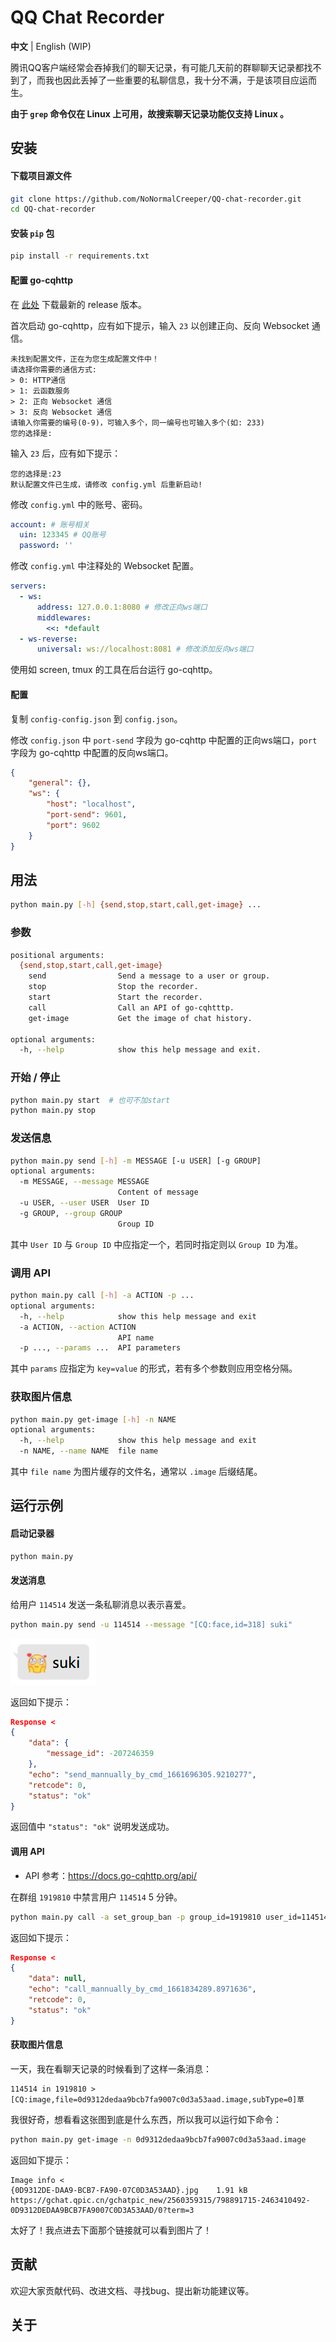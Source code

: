 # QQ Chat Recorder

**中文** | English (WIP)

腾讯QQ客户端经常会吞掉我们的聊天记录，有可能几天前的群聊聊天记录都找不到了，而我也因此丢掉了一些重要的私聊信息，我十分不满，于是该项目应运而生。

**由于 `grep` 命令仅在 Linux 上可用，故搜索聊天记录功能仅支持 Linux 。**

## 安装

#### 下载项目源文件

```bash
git clone https://github.com/NoNormalCreeper/QQ-chat-recorder.git
cd QQ-chat-recorder
```

#### 安装 `pip` 包

```bash
pip install -r requirements.txt
```

#### 配置 go-cqhttp

在 [此处](https://github.com/Mrs4s/go-cqhttp/releases/) 下载最新的 release 版本。

首次启动 go-cqhttp，应有如下提示，输入 `23` 以创建正向、反向 Websocket 通信。

```plaintext
未找到配置文件，正在为您生成配置文件中！
请选择你需要的通信方式:
> 0: HTTP通信
> 1: 云函数服务
> 2: 正向 Websocket 通信
> 3: 反向 Websocket 通信
请输入你需要的编号(0-9)，可输入多个，同一编号也可输入多个(如: 233)
您的选择是:
```

输入 `23` 后，应有如下提示：

```plaintext
您的选择是:23
默认配置文件已生成，请修改 config.yml 后重新启动!
```

修改 `config.yml` 中的账号、密码。

```yml
account: # 账号相关
  uin: 123345 # QQ账号
  password: ''
```

修改 `config.yml` 中注释处的 Websocket 配置。

```yml
servers:
  - ws:
      address: 127.0.0.1:8080 # 修改正向ws端口
      middlewares:
        <<: *default
  - ws-reverse:
      universal: ws://localhost:8081 # 修改添加反向ws端口
```

使用如 screen, tmux 的工具在后台运行 go-cqhttp。

#### 配置

复制 `config-config.json` 到 `config.json`。

修改 `config.json` 中 `port-send` 字段为 go-cqhttp 中配置的正向ws端口，`port` 字段为 go-cqhttp 中配置的反向ws端口。

```json
{
    "general": {},
    "ws": {
        "host": "localhost",
        "port-send": 9601,
        "port": 9602
    }
}
```

## 用法

```bash
python main.py [-h] {send,stop,start,call,get-image} ...
```

### 参数

```bash
positional arguments:
  {send,stop,start,call,get-image}
    send                Send a message to a user or group.
    stop                Stop the recorder.
    start               Start the recorder.
    call                Call an API of go-cqhtttp.
    get-image           Get the image of chat history.

optional arguments:
  -h, --help            show this help message and exit.
```

### 开始 / 停止

```bash
python main.py start  # 也可不加start
python main.py stop
```

### 发送信息

```bash
python main.py send [-h] -m MESSAGE [-u USER] [-g GROUP]
optional arguments:
  -m MESSAGE, --message MESSAGE
                        Content of message
  -u USER, --user USER  User ID
  -g GROUP, --group GROUP
                        Group ID
```

其中 `User ID` 与 `Group ID` 中应指定一个，若同时指定则以 `Group ID` 为准。

### 调用 API

```bash
python main.py call [-h] -a ACTION -p ...
optional arguments:
  -h, --help            show this help message and exit
  -a ACTION, --action ACTION
                        API name
  -p ..., --params ...  API parameters
```

其中 `params` 应指定为 `key=value` 的形式，若有多个参数则应用空格分隔。

### 获取图片信息

```bash
python main.py get-image [-h] -n NAME
optional arguments:
  -h, --help            show this help message and exit
  -n NAME, --name NAME  file name
```

其中 `file name` 为图片缓存的文件名，通常以 `.image` 后缀结尾。

## 运行示例

#### 启动记录器

```bash
python main.py
```

#### 发送消息

给用户 `114514` 发送一条私聊消息以表示喜爱。

```bash
python main.py send -u 114514 --message "[CQ:face,id=318] suki"
```

![发送效果](image/README/suki_to_114514.png)

返回如下提示：

```json
Response < 
{
    "data": {
        "message_id": -207246359
    },
    "echo": "send_mannually_by_cmd_1661696305.9210277",
    "retcode": 0,
    "status": "ok"
}
```

返回值中 `"status": "ok"` 说明发送成功。

#### 调用 API

- API 参考：https://docs.go-cqhttp.org/api/

在群组 `1919810` 中禁言用户 `114514` 5 分钟。

```bash
python main.py call -a set_group_ban -p group_id=1919810 user_id=114514 duration=300
```

返回如下提示：

```json
Response < 
{
    "data": null,
    "echo": "call_mannually_by_cmd_1661834289.8971636",
    "retcode": 0,
    "status": "ok"
}
```

#### 获取图片信息

一天，我在看聊天记录的时候看到了这样一条消息：

```plaintext
114514 in 1919810 > [CQ:image,file=0d9312dedaa9bcb7fa9007c0d3a53aad.image,subType=0]草
```

我很好奇，想看看这张图到底是什么东西，所以我可以运行如下命令：

```bash
python main.py get-image -n 0d9312dedaa9bcb7fa9007c0d3a53aad.image
```

返回如下提示：

```plaintext
Image info < 
{0D9312DE-DAA9-BCB7-FA90-07C0D3A53AAD}.jpg    1.91 kB
https://gchat.qpic.cn/gchatpic_new/2560359315/798891715-2463410492-0D9312DEDAA9BCB7FA9007C0D3A53AAD/0?term=3
```

太好了！我点进去下面那个链接就可以看到图片了！

## 贡献

欢迎大家贡献代码、改进文档、寻找bug、提出新功能建议等。

## 关于
